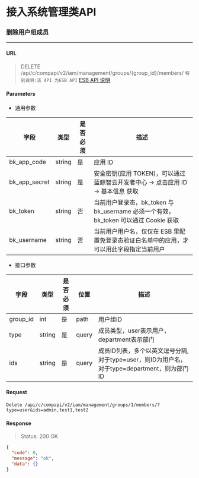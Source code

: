 # 接入系统管理类API
### 删除用户组成员

-------

#### URL

> DELETE /api/c/compapi/v2/iam/management/groups/{group_id}/members/
> `特别说明:该 API 为ESB API` [ESB API 说明](../01-Overview/01-BackendAPIvsESBAPI.md)


#### Parameters

* 通用参数

| 字段 |  类型 |是否必须  | 描述  |
|--------|--------|--------|--------|
|bk_app_code|string|是|应用 ID|
|bk_app_secret|string|是|安全密钥(应用 TOKEN)，可以通过 蓝鲸智云开发者中心 -> 点击应用 ID -> 基本信息 获取|
|bk_token|string|否|当前用户登录态，bk_token 与 bk_username 必须一个有效，bk_token 可以通过 Cookie 获取|
|bk_username|string|否|当前用户用户名，仅仅在 ESB 里配置免登录态验证白名单中的应用，才可以用此字段指定当前用户|

* 接口参数

| 字段 |  类型 |是否必须  | 位置 |描述  |
|--------|--------|--------|--------|--------|
| group_id | int | 是 | path | 用户组ID |
| type | string | 是 | query | 成员类型，user表示用户，department表示部门 |
| ids |  string  | 是   | query | 成员ID列表，多个以英文逗号分隔, 对于type=user，则ID为用户名，对于type=department，则为部门ID |

#### Request
```
Delete /api/c/compapi/v2/iam/management/groups/1/members/?type=user&ids=admin,test1,test2
```

#### Response

> Status: 200 OK

```json
{
  "code": 0,
  "message": "ok",
  "data": {}
}
```
